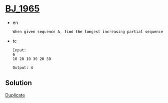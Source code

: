 # [BJ_1965](https://acmicpc.net/problem/1965)

* en

  ```en
  When given sequence A, find the longest increasing partial sequence
  ```

* tc

  ```tc
  Input:
  6
  10 20 10 30 20 50

  Output: 4
  ```

## Solution

[Duplicate](./BJ_12738.md)
